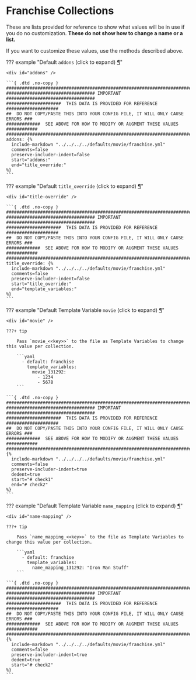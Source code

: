# Franchise Collections

These are lists provided for reference to show what values will be in use if you do no customization. **These do not 
show how to change a name or a list.**

If you want to customize these values, use the methods described above.

??? example "Default `addons` (click to expand) <a class="headerlink" href="#addons" title="Permanent link">¶</a>"

    <div id="addons" />

    ```{ .dtd .no-copy }
    ###############################################################################
    ################################## IMPORTANT ##################################
    #####################  THIS DATA IS PROVIDED FOR REFERENCE ####################
    ##  DO NOT COPY/PASTE THIS INTO YOUR CONFIG FILE, IT WILL ONLY CAUSE ERRORS ###
    #############  SEE ABOVE FOR HOW TO MODIFY OR AUGMENT THESE VALUES ############
    ###############################################################################
    addons: {%    
      include-markdown "../../../../defaults/movie/franchise.yml" 
      comments=false
      preserve-includer-indent=false
      start="addons:"
      end="title_override:"
    %}
    ```

??? example "Default `title_override` (click to expand) <a class="headerlink" href="#title-override" title="Permanent link">¶</a>"

    <div id="title-override" />

    ```{ .dtd .no-copy }
    ###############################################################################
    ################################## IMPORTANT ##################################
    #####################  THIS DATA IS PROVIDED FOR REFERENCE ####################
    ##  DO NOT COPY/PASTE THIS INTO YOUR CONFIG FILE, IT WILL ONLY CAUSE ERRORS ###
    #############  SEE ABOVE FOR HOW TO MODIFY OR AUGMENT THESE VALUES ############
    ###############################################################################
    title_override: {%    
      include-markdown "../../../../defaults/movie/franchise.yml" 
      comments=false
      preserve-includer-indent=false
      start="title_override:"
      end="template_variables:"
    %}
    ```

??? example "Default Template Variable `movie` (click to expand) <a class="headerlink" href="#movie" title="Permanent link">¶</a>"

    <div id="movie" />

    ???+ tip 

        Pass `movie_<<key>>` to the file as Template Variables to change this value per collection. 

        ```yaml
          - default: franchise
            template_variables:
              movie_131292:
                - 1234
                - 5678
        ```

    ```{ .dtd .no-copy }
    ###############################################################################
    ################################## IMPORTANT ##################################
    #####################  THIS DATA IS PROVIDED FOR REFERENCE ####################
    ##  DO NOT COPY/PASTE THIS INTO YOUR CONFIG FILE, IT WILL ONLY CAUSE ERRORS ###
    #############  SEE ABOVE FOR HOW TO MODIFY OR AUGMENT THESE VALUES ############
    ###############################################################################
    {%    
      include-markdown "../../../../defaults/movie/franchise.yml" 
      comments=false
      preserve-includer-indent=true
      dedent=true
      start="# check1"
      end="# check2"
    %}
    ```

??? example "Default Template Variable `name_mapping` (click to expand) <a class="headerlink" href="#name-mapping" title="Permanent link">¶</a>"

    <div id="name-mapping" />
    
    ???+ tip 
    
        Pass `name_mapping_<<key>>` to the file as Template Variables to change this value per collection. 
    
        ```yaml
          - default: franchise
            template_variables:
              name_mapping_131292: "Iron Man Stuff"
        ```

    ```{ .dtd .no-copy }
    ###############################################################################
    ################################## IMPORTANT ##################################
    #####################  THIS DATA IS PROVIDED FOR REFERENCE ####################
    ##  DO NOT COPY/PASTE THIS INTO YOUR CONFIG FILE, IT WILL ONLY CAUSE ERRORS ###
    #############  SEE ABOVE FOR HOW TO MODIFY OR AUGMENT THESE VALUES ############
    ###############################################################################
    {%    
      include-markdown "../../../../defaults/movie/franchise.yml" 
      comments=false
      preserve-includer-indent=true
      dedent=true
      start="# check2"
    %}
    ```
